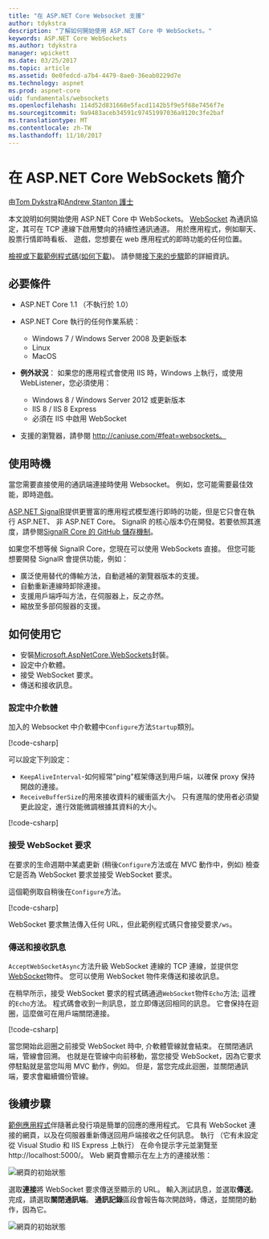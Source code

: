 ```yaml
---
title: "在 ASP.NET Core Websocket 支援"
author: tdykstra
description: "了解如何開始使用 ASP.NET Core 中 WebSockets。"
keywords: ASP.NET Core WebSockets
ms.author: tdykstra
manager: wpickett
ms.date: 03/25/2017
ms.topic: article
ms.assetid: 0e0fedcd-a7b4-4479-8ae0-36eab0229d7e
ms.technology: aspnet
ms.prod: aspnet-core
uid: fundamentals/websockets
ms.openlocfilehash: 114d52d831668e5facd1142b5f9e5f68e7456f7e
ms.sourcegitcommit: 9a9483aceb34591c97451997036a9120c3fe2baf
ms.translationtype: MT
ms.contentlocale: zh-TW
ms.lasthandoff: 11/10/2017
---
```

# <a name="introduction-to-websockets-in-aspnet-core"></a>在 ASP.NET Core WebSockets 簡介

由[Tom Dykstra](https://github.com/tdykstra)和[Andrew Stanton 護士](https://github.com/anurse)

本文說明如何開始使用 ASP.NET Core 中 WebSockets。 [WebSocket](https://wikipedia.org/wiki/WebSocket) 為通訊協定，其可在 TCP 連線下啟用雙向的持續性通訊通道。 用於應用程式，例如聊天、 股票行情即時看板、 遊戲，您想要在 web 應用程式的即時功能的任何位置。

[檢視或下載範例程式碼](https://github.com/aspnet/Docs/tree/master/aspnetcore/fundamentals/websockets/sample)([如何下載](xref:tutorials/index#how-to-download-a-sample))。 請參閱[接下來的步驟](#next-steps)節的詳細資訊。


## <a name="prerequisites"></a>必要條件

* ASP.NET Core 1.1 （不執行於 1.0）
* ASP.NET Core 執行的任何作業系統：
  
  * Windows 7 / Windows Server 2008 及更新版本
  * Linux
  * MacOS

* **例外狀況**： 如果您的應用程式會使用 IIS 時，Windows 上執行，或使用 WebListener，您必須使用：

  * Windows 8 / Windows Server 2012 或更新版本
  * IIS 8 / IIS 8 Express
  * 必須在 IIS 中啟用 WebSocket

* 支援的瀏覽器，請參閱 http://caniuse.com/#feat=websockets。

## <a name="when-to-use-it"></a>使用時機

當您需要直接使用的通訊端連接時使用 Websocket。 例如，您可能需要最佳效能，即時遊戲。

[ASP.NET SignalR](https://docs.microsoft.com/aspnet/signalr/overview/getting-started/introduction-to-signalr)提供更豐富的應用程式模型進行即時的功能，但是它只會在執行 ASP.NET、 非 ASP.NET Core。 SignalR 的核心版本仍在開發。若要依照其進度，請參閱[SignalR Core 的 GitHub 儲存機制](https://github.com/aspnet/SignalR)。

如果您不想等候 SignalR Core，您現在可以使用 WebSockets 直接。 但您可能想要開發 SignalR 會提供功能，例如：

* 廣泛使用替代的傳輸方法，自動遞補的瀏覽器版本的支援。
* 自動重新連線時卸除連接。
* 支援用戶端呼叫方法，在伺服器上，反之亦然。
* 縮放至多部伺服器的支援。

## <a name="how-to-use-it"></a>如何使用它

* 安裝[Microsoft.AspNetCore.WebSockets](https://www.nuget.org/packages/Microsoft.AspNetCore.WebSockets/)封裝。
* 設定中介軟體。
* 接受 WebSocket 要求。
* 傳送和接收訊息。

### <a name="configure-the-middleware"></a>設定中介軟體

加入的 Websocket 中介軟體中`Configure`方法`Startup`類別。

[!code-csharp[](websockets/sample/Startup.cs?name=UseWebSockets)]

可以設定下列設定：

* `KeepAliveInterval`-如何經常"ping"框架傳送到用戶端，以確保 proxy 保持開啟的連接。
* `ReceiveBufferSize`的用來接收資料的緩衝區大小。 只有進階的使用者必須變更此設定，進行效能微調根據其資料的大小。

[!code-csharp[](websockets/sample/Startup.cs?name=UseWebSocketsOptions)]

### <a name="accept-websocket-requests"></a>接受 WebSocket 要求

在要求的生命週期中某處更新 (稍後`Configure`方法或在 MVC 動作中，例如) 檢查它是否為 WebSocket 要求並接受 WebSocket 要求。

這個範例取自稍後在`Configure`方法。

[!code-csharp[](websockets/sample/Startup.cs?name=AcceptWebSocket&highlight=7)]

WebSocket 要求無法傳入任何 URL，但此範例程式碼只會接受要求`/ws`。

### <a name="send-and-receive-messages"></a>傳送和接收訊息

`AcceptWebSocketAsync`方法升級 WebSocket 連線的 TCP 連線，並提供您[WebSocket](https://docs.microsoft.com/dotnet/core/api/system.net.websockets.websocket)物件。 您可以使用 WebSocket 物件來傳送和接收訊息。

在稍早所示，接受 WebSocket 要求的程式碼通過`WebSocket`物件`Echo`方法; 這裡的`Echo`方法。 程式碼會收到一則訊息，並立即傳送回相同的訊息。 它會保持在迴圈，這麼做可在用戶端關閉連接。 

[!code-csharp[](websockets/sample/Startup.cs?name=Echo)]

當您開始此迴圈之前接受 WebSocket 時中, 介軟體管線就會結束。  在關閉通訊端，管線會回溯。 也就是在管線中向前移動，當您接受 WebSocket，因為它要求停駐點就是當您叫用 MVC 動作，例如。  但是，當您完成此迴圈，並關閉通訊端，要求會繼續備份管線。

## <a name="next-steps"></a>後續步驟

[範例應用程式](https://github.com/aspnet/Docs/tree/master/aspnetcore/fundamentals/websockets/sample)伴隨著此發行項是簡單的回應的應用程式。 它具有 WebSocket 連接的網頁，以及在伺服器重新傳送回用戶端接收之任何訊息。 執行 （它有未設定從 Visual Studio 和 IIS Express 上執行） 在命令提示字元並瀏覽至 http://localhost:5000/。 Web 網頁會顯示在左上方的連接狀態：

![網頁的初始狀態](websockets/_static/start.png)

選取**連接**將 WebSocket 要求傳送至顯示的 URL。  輸入測試訊息，並選取**傳送**。 完成，請選取**關閉通訊端**。 **通訊記錄**區段會報告每次開啟時，傳送，並關閉的動作，因為它。

![網頁的初始狀態](websockets/_static/end.png)
